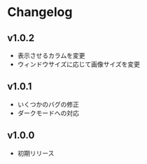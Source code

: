 # Changelog

## v1.0.2
- 表示させるカラムを変更
- ウィンドウサイズに応じて画像サイズを変更

## v1.0.1
- いくつかのバグの修正
- ダークモードへの対応

## v1.0.0
- 初期リリース